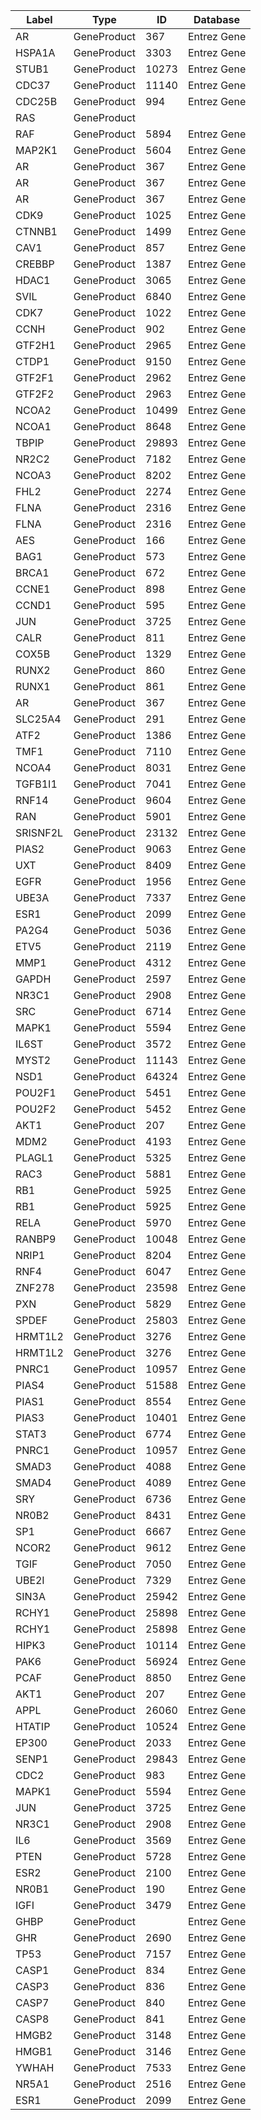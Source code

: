 | Label | Type | ID | Database |
| ---- | ---- | ---- | ---- |
|AR | GeneProduct | 367 | Entrez Gene |
|HSPA1A | GeneProduct | 3303 | Entrez Gene |
|STUB1 | GeneProduct | 10273 | Entrez Gene |
|CDC37 | GeneProduct | 11140 | Entrez Gene |
|CDC25B | GeneProduct | 994 | Entrez Gene |
|RAS | GeneProduct |  |  |
|RAF | GeneProduct | 5894 | Entrez Gene |
|MAP2K1 | GeneProduct | 5604 | Entrez Gene |
|AR | GeneProduct | 367 | Entrez Gene |
|AR | GeneProduct | 367 | Entrez Gene |
|AR | GeneProduct | 367 | Entrez Gene |
|CDK9 | GeneProduct | 1025 | Entrez Gene |
|CTNNB1 | GeneProduct | 1499 | Entrez Gene |
|CAV1 | GeneProduct | 857 | Entrez Gene |
|CREBBP | GeneProduct | 1387 | Entrez Gene |
|HDAC1 | GeneProduct | 3065 | Entrez Gene |
|SVIL | GeneProduct | 6840 | Entrez Gene |
|CDK7 | GeneProduct | 1022 | Entrez Gene |
|CCNH | GeneProduct | 902 | Entrez Gene |
|GTF2H1 | GeneProduct | 2965 | Entrez Gene |
|CTDP1 | GeneProduct | 9150 | Entrez Gene |
|GTF2F1 | GeneProduct | 2962 | Entrez Gene |
|GTF2F2 | GeneProduct | 2963 | Entrez Gene |
|NCOA2 | GeneProduct | 10499 | Entrez Gene |
|NCOA1 | GeneProduct | 8648 | Entrez Gene |
|TBPIP | GeneProduct | 29893 | Entrez Gene |
|NR2C2 | GeneProduct | 7182 | Entrez Gene |
|NCOA3 | GeneProduct | 8202 | Entrez Gene |
|FHL2 | GeneProduct | 2274 | Entrez Gene |
|FLNA | GeneProduct | 2316 | Entrez Gene |
|FLNA | GeneProduct | 2316 | Entrez Gene |
|AES | GeneProduct | 166 | Entrez Gene |
|BAG1 | GeneProduct | 573 | Entrez Gene |
|BRCA1 | GeneProduct | 672 | Entrez Gene |
|CCNE1 | GeneProduct | 898 | Entrez Gene |
|CCND1 | GeneProduct | 595 | Entrez Gene |
|JUN | GeneProduct | 3725 | Entrez Gene |
|CALR | GeneProduct | 811 | Entrez Gene |
|COX5B | GeneProduct | 1329 | Entrez Gene |
|RUNX2 | GeneProduct | 860 | Entrez Gene |
|RUNX1 | GeneProduct | 861 | Entrez Gene |
|AR | GeneProduct | 367 | Entrez Gene |
|SLC25A4 | GeneProduct | 291 | Entrez Gene |
|ATF2 | GeneProduct | 1386 | Entrez Gene |
|TMF1 | GeneProduct | 7110 | Entrez Gene |
|NCOA4 | GeneProduct | 8031 | Entrez Gene |
|TGFB1I1 | GeneProduct | 7041 | Entrez Gene |
|RNF14 | GeneProduct | 9604 | Entrez Gene |
|RAN | GeneProduct | 5901 | Entrez Gene |
|SRISNF2L | GeneProduct | 23132 | Entrez Gene |
|PIAS2 | GeneProduct | 9063 | Entrez Gene |
|UXT | GeneProduct | 8409 | Entrez Gene |
|EGFR | GeneProduct | 1956 | Entrez Gene |
|UBE3A | GeneProduct | 7337 | Entrez Gene |
|ESR1 | GeneProduct | 2099 | Entrez Gene |
|PA2G4 | GeneProduct | 5036 | Entrez Gene |
|ETV5 | GeneProduct | 2119 | Entrez Gene |
|MMP1 | GeneProduct | 4312 | Entrez Gene |
|GAPDH | GeneProduct | 2597 | Entrez Gene |
|NR3C1 | GeneProduct | 2908 | Entrez Gene |
|SRC | GeneProduct | 6714 | Entrez Gene |
|MAPK1 | GeneProduct | 5594 | Entrez Gene |
|IL6ST | GeneProduct | 3572 | Entrez Gene |
|MYST2 | GeneProduct | 11143 | Entrez Gene |
|NSD1 | GeneProduct | 64324 | Entrez Gene |
|POU2F1 | GeneProduct | 5451 | Entrez Gene |
|POU2F2 | GeneProduct | 5452 | Entrez Gene |
|AKT1 | GeneProduct | 207 | Entrez Gene |
|MDM2 | GeneProduct | 4193 | Entrez Gene |
|PLAGL1 | GeneProduct | 5325 | Entrez Gene |
|RAC3 | GeneProduct | 5881 | Entrez Gene |
|RB1 | GeneProduct | 5925 | Entrez Gene |
|RB1 | GeneProduct | 5925 | Entrez Gene |
|RELA | GeneProduct | 5970 | Entrez Gene |
|RANBP9 | GeneProduct | 10048 | Entrez Gene |
|NRIP1 | GeneProduct | 8204 | Entrez Gene |
|RNF4 | GeneProduct | 6047 | Entrez Gene |
|ZNF278 | GeneProduct | 23598 | Entrez Gene |
|PXN | GeneProduct | 5829 | Entrez Gene |
|SPDEF | GeneProduct | 25803 | Entrez Gene |
|HRMT1L2 | GeneProduct | 3276 | Entrez Gene |
|HRMT1L2 | GeneProduct | 3276 | Entrez Gene |
|PNRC1 | GeneProduct | 10957 | Entrez Gene |
|PIAS4 | GeneProduct | 51588 | Entrez Gene |
|PIAS1 | GeneProduct | 8554 | Entrez Gene |
|PIAS3 | GeneProduct | 10401 | Entrez Gene |
|STAT3 | GeneProduct | 6774 | Entrez Gene |
|PNRC1 | GeneProduct | 10957 | Entrez Gene |
|SMAD3 | GeneProduct | 4088 | Entrez Gene |
|SMAD4 | GeneProduct | 4089 | Entrez Gene |
|SRY | GeneProduct | 6736 | Entrez Gene |
|NR0B2 | GeneProduct | 8431 | Entrez Gene |
|SP1 | GeneProduct | 6667 | Entrez Gene |
|NCOR2 | GeneProduct | 9612 | Entrez Gene |
|TGIF | GeneProduct | 7050 | Entrez Gene |
|UBE2I | GeneProduct | 7329 | Entrez Gene |
|SIN3A | GeneProduct | 25942 | Entrez Gene |
|RCHY1 | GeneProduct | 25898 | Entrez Gene |
|RCHY1 | GeneProduct | 25898 | Entrez Gene |
|HIPK3 | GeneProduct | 10114 | Entrez Gene |
|PAK6 | GeneProduct | 56924 | Entrez Gene |
|PCAF | GeneProduct | 8850 | Entrez Gene |
|AKT1 | GeneProduct | 207 | Entrez Gene |
|APPL | GeneProduct | 26060 | Entrez Gene |
|HTATIP | GeneProduct | 10524 | Entrez Gene |
|EP300 | GeneProduct | 2033 | Entrez Gene |
|SENP1 | GeneProduct | 29843 | Entrez Gene |
|CDC2 | GeneProduct | 983 | Entrez Gene |
|MAPK1 | GeneProduct | 5594 | Entrez Gene |
|JUN | GeneProduct | 3725 | Entrez Gene |
|NR3C1 | GeneProduct | 2908 | Entrez Gene |
|IL6 | GeneProduct | 3569 | Entrez Gene |
|PTEN | GeneProduct | 5728 | Entrez Gene |
|ESR2 | GeneProduct | 2100 | Entrez Gene |
|NR0B1 | GeneProduct | 190 | Entrez Gene |
|IGFI | GeneProduct | 3479 | Entrez Gene |
|GHBP | GeneProduct |  | Entrez Gene |
|GHR | GeneProduct | 2690 | Entrez Gene |
|TP53 | GeneProduct | 7157 | Entrez Gene |
|CASP1 | GeneProduct | 834 | Entrez Gene |
|CASP3 | GeneProduct | 836 | Entrez Gene |
|CASP7 | GeneProduct | 840 | Entrez Gene |
|CASP8 | GeneProduct | 841 | Entrez Gene |
|HMGB2 | GeneProduct | 3148 | Entrez Gene |
|HMGB1 | GeneProduct | 3146 | Entrez Gene |
|YWHAH | GeneProduct | 7533 | Entrez Gene |
|NR5A1 | GeneProduct | 2516 | Entrez Gene |
|ESR1 | GeneProduct | 2099 | Entrez Gene |
